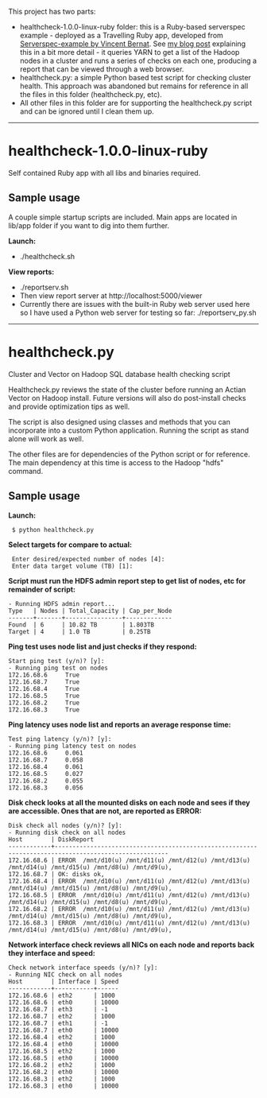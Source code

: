 This project has two parts:
  * healthcheck-1.0.0-linux-ruby folder: this is a Ruby-based serverspec example - deployed as a Travelling Ruby app, developed from [ Serverspec-example by Vincent Bernat](https://github.com/vincentbernat/serverspec-example).  See [my blog post](http://www.makedatauseful.com/serverspec-checks-settings-on-a-hadoop-cluster/) explaining this in a bit more detail - it queries YARN to get a list of the Hadoop nodes in a cluster and runs a series of checks on each one, producing a report that can be viewed through a web browser.
  *  healthcheck.py: a simple Python based test script for checking cluster health.  This approach was abandoned but remains for reference in all the files in this folder (healthcheck.py, etc).
  *  All other files in this folder are for supporting the healthcheck.py script and can be ignored until I clean them up.
  
----------
# healthcheck-1.0.0-linux-ruby
Self contained Ruby app with all libs and binaries required.

## Sample usage ##
A couple simple startup scripts are included.  Main apps are located in lib/app folder if you want to dig into them further.

**Launch:**

  * ./healthcheck.sh
  
**View reports:**

  * ./reportserv.sh
  * Then view report server at http://localhost:5000/viewer
  * Currently there are issues with the built-in Ruby web server used here so I have used a Python web server for testing so far: ./reportserv_py.sh

----------
# healthcheck.py
Cluster and Vector on Hadoop SQL database health checking script

Healthcheck.py reviews the state of the cluster before running an Actian Vector on Hadoop install.  Future versions will also do post-install checks and provide optimization tips as well.

The script is also designed using classes and methods that you can incorporate into a custom Python application.  Running the script as stand alone will work as well.

The other files are for dependencies of the Python script or for reference.  The main dependency at this time is access to the Hadoop "hdfs" command.

## Sample usage

**Launch:**

``` $ python healthcheck.py```

**Select targets for compare to actual:**
```
 Enter desired/expected number of nodes [4]:
 Enter data target volume (TB) [1]:
```

**Script must run the HDFS admin report step to get list of nodes, etc for remainder of script:**
```
- Running HDFS admin report...
Type   | Nodes | Total_Capacity | Cap_per_Node
-------+-------+----------------+-------------
Found  | 6     | 10.82 TB       | 1.803TB
Target | 4     | 1.0 TB         | 0.25TB
```

**Ping test uses node list and just checks if they respond:**
```
Start ping test (y/n)? [y]:
- Running ping test on nodes
172.16.68.6     True
172.16.68.7     True
172.16.68.4     True
172.16.68.5     True
172.16.68.2     True
172.16.68.3     True
```

**Ping latency uses node list and reports an average response time:**
```
Test ping latency (y/n)? [y]:
- Running ping latency test on nodes
172.16.68.6     0.061
172.16.68.7     0.058
172.16.68.4     0.061
172.16.68.5     0.027
172.16.68.2     0.055
172.16.68.3     0.056
```

**Disk check looks at all the mounted disks on each node and sees if they are accessible.  Ones that are not, are reported as ERROR:**
```
Disk check all nodes (y/n)? [y]:
- Running disk check on all nodes
Host        | DiskReport
------------+------------------------------------------------------------------------------------------------------
172.16.68.6 | ERROR  /mnt/d10(u) /mnt/d11(u) /mnt/d12(u) /mnt/d13(u) /mnt/d14(u) /mnt/d15(u) /mnt/d8(u) /mnt/d9(u),
172.16.68.7 | OK: disks ok,
172.16.68.4 | ERROR  /mnt/d10(u) /mnt/d11(u) /mnt/d12(u) /mnt/d13(u) /mnt/d14(u) /mnt/d15(u) /mnt/d8(u) /mnt/d9(u),
172.16.68.5 | ERROR  /mnt/d10(u) /mnt/d11(u) /mnt/d12(u) /mnt/d13(u) /mnt/d14(u) /mnt/d15(u) /mnt/d8(u) /mnt/d9(u),
172.16.68.2 | ERROR  /mnt/d10(u) /mnt/d11(u) /mnt/d12(u) /mnt/d13(u) /mnt/d14(u) /mnt/d15(u) /mnt/d8(u) /mnt/d9(u),
172.16.68.3 | ERROR  /mnt/d10(u) /mnt/d11(u) /mnt/d12(u) /mnt/d13(u) /mnt/d14(u) /mnt/d15(u) /mnt/d8(u) /mnt/d9(u),
```

**Network interface check reviews all NICs on each node and reports back they interface and speed:**
```
Check network interface speeds (y/n)? [y]:
- Running NIC check on all nodes
Host        | Interface | Speed
------------+-----------+------
172.16.68.6 | eth2      | 1000
172.16.68.6 | eth0      | 10000
172.16.68.7 | eth3      | -1
172.16.68.7 | eth2      | 1000
172.16.68.7 | eth1      | -1
172.16.68.7 | eth0      | 10000
172.16.68.4 | eth2      | 1000
172.16.68.4 | eth0      | 10000
172.16.68.5 | eth2      | 1000
172.16.68.5 | eth0      | 10000
172.16.68.2 | eth2      | 1000
172.16.68.2 | eth0      | 10000
172.16.68.3 | eth2      | 1000
172.16.68.3 | eth0      | 10000
```
